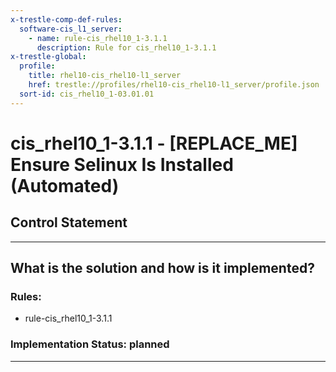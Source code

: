 ```yaml
---
x-trestle-comp-def-rules:
  software-cis_l1_server:
    - name: rule-cis_rhel10_1-3.1.1
      description: Rule for cis_rhel10_1-3.1.1
x-trestle-global:
  profile:
    title: rhel10-cis_rhel10-l1_server
    href: trestle://profiles/rhel10-cis_rhel10-l1_server/profile.json
  sort-id: cis_rhel10_1-03.01.01
---
```


# cis_rhel10_1-3.1.1 - \[REPLACE_ME\] Ensure Selinux Is Installed (Automated)

## Control Statement

______________________________________________________________________

## What is the solution and how is it implemented?

<!-- For implementation status enter one of: implemented, partial, planned, alternative, not-applicable -->

<!-- Note that the list of rules under ### Rules: is read-only and changes will not be captured after assembly to JSON -->

<!-- Add control implementation description here for control: cis_rhel10_1-3.1.1 -->

### Rules:

  - rule-cis_rhel10_1-3.1.1

### Implementation Status: planned

______________________________________________________________________
